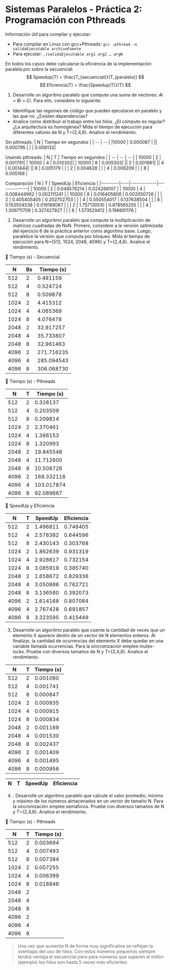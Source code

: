 # Sistemas Paralelos - Práctica 2: Programación con Pthreads 

Información útil para compilar y ejecutar:
- Para compilar en Linux con gcc+Pthreads: `gcc -pthread –o salidaEjecutable archivoFuente`
- Para ejecutar: `./salidaEjecutable arg1 arg2 … argN`

En todos los casos debe calcularse la eficiencia de la implementación paralela por sobre la secuencial:
$$ Speedup(T) = \frac{T_{secuencial}}{T_{paralelo}} $$
$$ Eficiencia(T) = \frac{Speedup(T)}{T} $$


1. Desarrolle un algoritmo paralelo que compute una suma de vectores: 𝐴𝑖 = 𝐵𝑖 + 𝐶𝑖. Para ello, considere lo siguiente:
- Identifique las regiones de código que pueden ejecutarse en paralelo y las que no. ¿Existen dependencias?
- Analice cómo distribuir el trabajo entre los hilos. ¿El cómputo es regular? ¿La arquitectura es homogénea?
Mida el tiempo de ejecución para diferentes valores de N y T={2,4,8}. Analice el rendimiento.

Sin pthreads:
| N | Tiempo en segundos |
| -- | -- |
|10000 | 0.000087 |
|| 0.000795 |
| | 0.008132|

Usando pthreads: 
| N | T | Tiempo en segundos |
| -- | -- | -- |
| 10000 | 2 | 0.001791| 
| 10000 | 4 | 0.010302|
| 10000 | 8 | 0.005303|
|| 2 | 0.001961|
|| 4 | 0.001444|
|| 8 | 0.005179 | 
| | 2 | 0.004628 |
| | 4 | 0.006209 |
| | 8 | 0.005168 | 

Comparación 
| N       | T  | SpeedUp     | Eficiencia   |
|---------|----|-------------|--------------|
| 10000   | 2  | 0.048576214 | 0.024288107  |
| 10000   | 4  | 0.008444962 | 0.002111241  |
| 10000   | 8  | 0.016405808 | 0.002050726  |
| | 2  | 0.405405405 | 0.202702703  |
| | 4  | 0.550554017 | 0.137638504  |
| | 8  | 0.153504538 | 0.019188067  |
| | 2  | 1.757130510 | 0.878565255  |
| | 4  | 1.309711709 | 0.327427927  |
| | 8  | 1.573529412 | 0.196691176  |


2. Desarrolle un algoritmo paralelo que compute la multiplicación de matrices cuadradas de NxN. Primero, considere a la versión optimizada del ejercicio 6 de la práctica anterior como algoritmo base. Luego, paralelice la versión que computa por bloques. Mida el tiempo de ejecución para N={512, 1024, 2048, 4096} y T={2,4,8}. Analice el rendimiento.

🔹 Tiempo (s) - Secuencial

| N    | Bs | Tiempo (s) |
|------|----|------------|
| 512  | 2  | 0.491159    |
| 512  | 4  | 0.524724    |
| 512  | 8  | 0.509878    |
| 1024 | 2  | 4.415312    |
| 1024 | 4  | 4.065369    |
| 1024 | 8  | 4.076478    |
| 2048 | 2  | 32.917257   |
| 2048 | 4  | 35.733807   |
| 2048 | 8  | 32.961463   |
| 4096 | 2  | 271.716235  |
| 4096 | 4  | 285.094543  |
| 4096 | 8  | 306.068730  |


🔹 Tiempo (s) - Pthreads

| N    | T  | Tiempo (s) |
|------|----|------------|
| 512  | 2  | 0.328137    |
| 512  | 4  | 0.203509    |
| 512  | 8  | 0.209814    |
| 1024 | 2  | 2.370461    |
| 1024 | 4  | 1.388153    |
| 1024 | 8  | 1.320993    |
| 2048 | 2  | 19.845548   |
| 2048 | 4  | 11.712600   |
| 2048 | 8  | 10.508726   |
| 4096 | 2  | 168.332116  |
| 4096 | 4  | 103.017874  |
| 4096 | 8  | 92.089667   |


🔹 SpeedUp y Eficiencia

| N    | T  | SpeedUp     | Eficiencia   |
|------|----|-------------|--------------|
| 512  | 2  | 1.496811    | 0.748405     |
| 512  | 4  | 2.578382    | 0.644596     |
| 512  | 8  | 2.430143    | 0.303768     |
| 1024 | 2  | 1.862639    | 0.931319     |
| 1024 | 4  | 2.928617    | 0.732154     |
| 1024 | 8  | 3.085919    | 0.385740     |
| 2048 | 2  | 1.658672    | 0.829336     |
| 2048 | 4  | 3.050886    | 0.762721     |
| 2048 | 8  | 3.136580    | 0.392073     |
| 4096 | 2  | 1.614168    | 0.807084     |
| 4096 | 4  | 2.767428    | 0.691857     |
| 4096 | 8  | 3.323595    | 0.415449     |


3. Desarrolle un algoritmo paralelo que cuente la cantidad de veces que un elemento X aparece dentro de un vector de N elementos enteros. Al finalizar, la cantidad de ocurrencias del elemento X debe quedar en una variable llamada ocurrencias. Para la sincronización emplee mutex-locks. Pruebe con diversos tamaños de N y T={2,4,8}. Analice el rendimiento.

| N    | T  | Tiempo (s) |
|------|----|------------|
| 512  | 2  | 0.001080 |
| 512  | 4  | 0.001741 |
| 512  | 8  | 0.000847 |
| 1024 | 2  | 0.000935 |
| 1024 | 4  | 0.000915 |
| 1024 | 8  | 0.000834 |
| 2048 | 2  | 0.001169 |
| 2048 | 4  | 0.001530 |
| 2048 | 8  | 0.002437 |
| 4096 | 2  | 0.001409 |
| 4096 | 4  | 0.001495 |
| 4096 | 8  | 0.000956 |


| N    | T  | SpeedUp     | Eficiencia   |
|------|----|-------------|--------------|

4. . Desarrolle un algoritmo paralelo que calcule el valor promedio, mínimo y máximo de los números almacenados en un vector de tamaño N. Para la sincronización emplee semáforos. Pruebe con diversos tamaños de N y T={2,4,8}. Analice el rendimiento.

🔹 Tiempo (s) - Pthreads

| N    | T  | Tiempo (s) |
|------|----|------------|
| 512  | 2  |  0.003694  |
| 512  | 4  | 0.007493    |
| 512  | 8  | 0.007384    |
| 1024 | 2  |   0.007255  |
| 1024 | 4  |   0.006399 |
| 1024 | 8  |  0.018846 |
| 2048 | 2  |    |
| 2048 | 4  |    |
| 2048 | 8  |    |
| 4096 | 2  |  |
| 4096 | 4  |   |
| 4096 | 8  |    |

> Una vez que aumenta N de forma muy significativa se reflejan la sventajas del uso de hilos. Con estos números pequeños siempre tendrá ventaja el secuencial pero para números que superen el millón (ejemplo) los hilos son hasta 5 veces más eficientes 